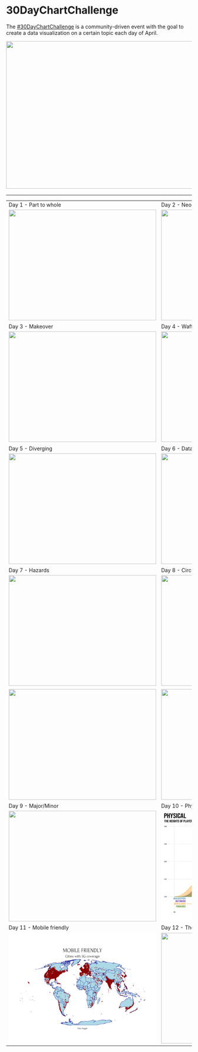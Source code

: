 # 30DayChartChallenge

The [#30DayChartChallenge](https://30daychartchallenge.org/) is a community-driven event with the goal to create a data visualization on a certain topic each day of April.

<img src="./resources/tdcc_2024.jpg" width=1000 height=400>

----

<table>
  <tr>
    <td>Day 1 - Part to whole</td>
    <td>Day 2 - Neo</td>
  </tr>
  <tr>
    <td><img src="./2024/R/01_part-to-whole.png" width=400 height=300></td>
    <td><img src="./2024/R/02_neo.png" width=400 height=300></td>
  </tr>
    <tr>
    <td>Day 3 - Makeover</td>
    <td>Day 4 - Waffle</td>
  </tr>
  <tr>
    <td><img src="./2024/R/03_makeover.png" width=400 height=300></td>
    <td><img src="./2024/R/04_waffle.png" width=400 height=300></td>
  </tr>
  <tr>
    <td>Day 5 - Diverging</td>
    <td>Day 6 - Data day: OECD</td>
  </tr>
  <tr>
    <td><img src="./2024/R/05_diverging.png" width=400 height=300></td>
    <td><img src="./2024/R/06_oecd.png" width=400 height=300></td>
  </tr>
    <tr>
    <td>Day 7 - Hazards</td>
    <td>Day 8 - Circular</td>
  </tr>
  <tr>
    <td><img src="./2024/R/07_hazards.png" width=400 height=300></td>
    <td><img src="./2024/R/08_circular.png" width=400 height=300></td>
  </tr>
    <tr>
    <td><img src="./2024/R/05_diverging.png" width=400 height=300></td>
    <td><img src="./2024/R/06_oecd.png" width=400 height=300></td>
  </tr>
    <tr>
    <td>Day 9 - Major/Minor</td>
    <td>Day 10 - Physical</td>
  </tr>
  <tr>
    <td><img src="./2024/R/09_major-minor.png" width=400 height=300></td>
    <td><img src="./2024/R/10_physical.png" width=400 height=300></td>
  </tr>
    </tr>
    <tr>
    <td>Day 11 - Mobile friendly</td>
    <td>Day 12 - Theme: Reuters Graphics</td>
  </tr>
  <tr>
    <td><img src="./2024/R/11_mobile-friendly.png" width=400 height=300></td>
    <td><img src="./2024/R/12_reuters-graphics" width=400 height=300></td>
  </tr>
</table>
